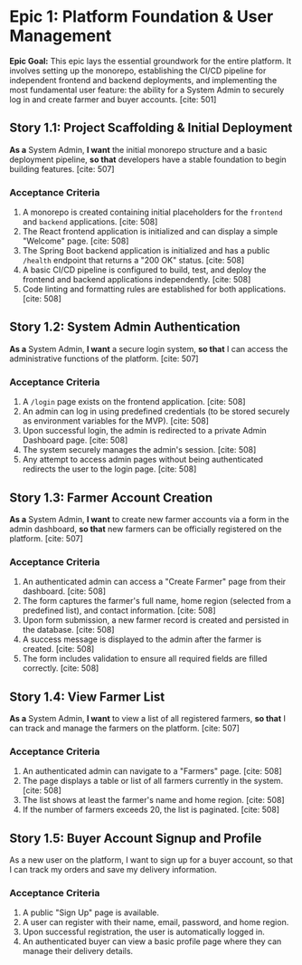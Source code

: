 # **Epic 1: Platform Foundation & User Management**

**Epic Goal:** This epic lays the essential groundwork for the entire platform. It involves setting up the monorepo, establishing the CI/CD pipeline for independent frontend and backend deployments, and implementing the most fundamental user feature: the ability for a System Admin to securely log in and create farmer and buyer accounts. [cite: 501]

## **Story 1.1: Project Scaffolding & Initial Deployment**
**As a** System Admin, **I want** the initial monorepo structure and a basic deployment pipeline, **so that** developers have a stable foundation to begin building features. [cite: 507]

### Acceptance Criteria
1. A monorepo is created containing initial placeholders for the `frontend` and `backend` applications. [cite: 508]
2. The React frontend application is initialized and can display a simple "Welcome" page. [cite: 508]
3. The Spring Boot backend application is initialized and has a public `/health` endpoint that returns a "200 OK" status. [cite: 508]
4. A basic CI/CD pipeline is configured to build, test, and deploy the frontend and backend applications independently. [cite: 508]
5. Code linting and formatting rules are established for both applications. [cite: 508]

## **Story 1.2: System Admin Authentication**
**As a** System Admin, **I want** a secure login system, **so that** I can access the administrative functions of the platform. [cite: 507]

### Acceptance Criteria
1. A `/login` page exists on the frontend application. [cite: 508]
2. An admin can log in using predefined credentials (to be stored securely as environment variables for the MVP). [cite: 508]
3. Upon successful login, the admin is redirected to a private Admin Dashboard page. [cite: 508]
4. The system securely manages the admin's session. [cite: 508]
5. Any attempt to access admin pages without being authenticated redirects the user to the login page. [cite: 508]

## **Story 1.3: Farmer Account Creation**
**As a** System Admin, **I want** to create new farmer accounts via a form in the admin dashboard, **so that** new farmers can be officially registered on the platform. [cite: 507]

### Acceptance Criteria
1. An authenticated admin can access a "Create Farmer" page from their dashboard. [cite: 508]
2. The form captures the farmer's full name, home region (selected from a predefined list), and contact information. [cite: 508]
3. Upon form submission, a new farmer record is created and persisted in the database. [cite: 508]
4. A success message is displayed to the admin after the farmer is created. [cite: 508]
5. The form includes validation to ensure all required fields are filled correctly. [cite: 508]

## **Story 1.4: View Farmer List**
**As a** System Admin, **I want** to view a list of all registered farmers, **so that** I can track and manage the farmers on the platform. [cite: 507]

### Acceptance Criteria
1. An authenticated admin can navigate to a "Farmers" page. [cite: 508]
2. The page displays a table or list of all farmers currently in the system. [cite: 508]
3. The list shows at least the farmer's name and home region. [cite: 508]
4. If the number of farmers exceeds 20, the list is paginated. [cite: 508]

## **Story 1.5: Buyer Account Signup and Profile**
As a new user on the platform, I want to sign up for a buyer account, so that I can track my orders and save my delivery information.

### Acceptance Criteria
1. A public "Sign Up" page is available.
2. A user can register with their name, email, password, and home region.
3. Upon successful registration, the user is automatically logged in.
4. An authenticated buyer can view a basic profile page where they can manage their delivery details. 